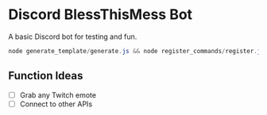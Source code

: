 # Discord BlessThisMess Bot

A basic Discord bot for testing and fun.

```powershell
node generate_template/generate.js && node register_commands/register.js && sam build && sam deploy
```

## Function Ideas
- [ ] Grab any Twitch emote
- [ ] Connect to other APIs

